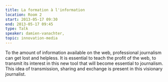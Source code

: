 ```yaml
---
title: La formation à l'information
location: Room 2
start: 2013-05-17 09:30
end: 2013-05-17 09:45
type: Talk
speaker: damien-vanachter,
topic: innovation-media
---
```


To the amount of information available on the web, professional journalism can get lost and helpless. It is essential to teach the profit of the web, to transmit its interest in this new tool that will become essential to journalism. This idea of ​​transmission, sharing and exchange is present in this visionary journalist.